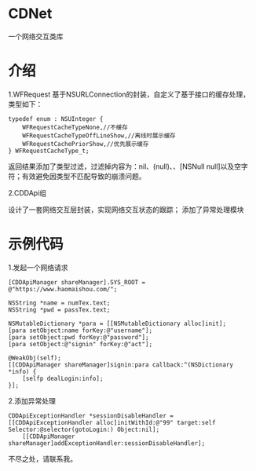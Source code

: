 # CDNet
一个网络交互类库

# 介绍
1.WFRequest
基于NSURLConnection的封装，自定义了基于接口的缓存处理，类型如下：

``` Objc
typedef enum : NSUInteger {
    WFRequestCacheTypeNone,//不缓存
    WFRequestCacheTypeOffLineShow,//离线时展示缓存
    WFRequestCachePriorShow,//优先展示缓存
} WFRequestCacheType_t;

```

返回结果添加了类型过滤，过滤掉内容为：nil、(null)、<null>、[NSNull null]以及空字符；有效避免因类型不匹配导致的崩溃问题。

2.CDDApi组

设计了一套网络交互层封装，实现网络交互状态的跟踪；
添加了异常处理模块

# 示例代码
1.发起一个网络请求
``` objc
[CDDApiManager shareManager].SYS_ROOT = @"https://www.haomaishou.com/";

NSString *name = numTex.text;
NSString *pwd = passTex.text;
    
NSMutableDictionary *para = [[NSMutableDictionary alloc]init];
[para setObject:name forKey:@"username"];
[para setObject:pwd forKey:@"password"];
[para setObject:@"signin" forKey:@"act"];
    
@WeakObj(self);
[[CDDApiManager shareManager]signin:para callback:^(NSDictionary *info) {
    [selfp dealLogin:info];
}];
```
2.添加异常处理
``` objc
CDDApiExceptionHandler *sessionDisableHandler = [[CDDApiExceptionHandler alloc]initWithId:@"99" target:self Selector:@selector(gotoLogin:) Object:nil];
    [[CDDApiManager shareManager]addExceptionHandler:sessionDisableHandler];
```

不尽之处，请联系我。
